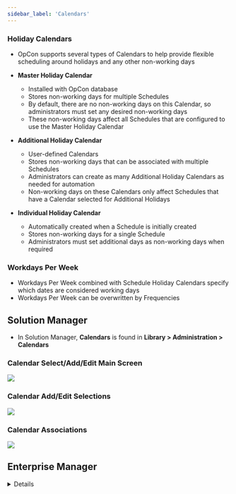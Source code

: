```yaml
---
sidebar_label: 'Calendars'
---
```


### Holiday Calendars

* OpCon supports several types of Calendars to help provide flexible scheduling around holidays and any other non-working days 

* **Master Holiday Calendar**
  * Installed with OpCon database
  * Stores non-working days for multiple Schedules
  * By default, there are no non-working days on this Calendar, so administrators must set any desired non-working days
  * These non-working days affect all Schedules that are configured to use the Master Holiday Calendar
* **Additional Holiday Calendar**
  * User-defined Calendars
  * Stores non-working days that can be associated with multiple Schedules
  * Administrators can create as many Additional Holiday Calendars as needed for automation
  * Non-working days on these Calendars only affect Schedules that have a Calendar selected for Additional Holidays
* **Individual Holiday Calendar**
  * Automatically created when a Schedule is initially created
  * Stores non-working days for a single Schedule
  * Administrators must set additional days as non-working days when required

### Workdays Per Week

* Workdays Per Week combined with Schedule Holiday Calendars specify which dates are considered working days
* Workdays Per Week can be overwritten by Frequencies

## Solution Manager

* In Solution Manager, **Calendars** is found in **Library > Administration > Calendars**

### Calendar Select/Add/Edit Main Screen

![](../static/imgbasic/sm-calendar-main.png)

### Calendar Add/Edit Selections

![](../static/imgbasic/sm-calendar-add-edit.png)

### Calendar Associations

![](../static/imgbasic/sm-calendar-associations.png)

## Enterprise Manager

<details>

In Enterprise Manager, **Calendars** is found in **Administration > Calendars**

### Calendar Screen Descriptions

![Picture226](../static/imgbasic/226.png)| 

### Schedules and Frequencies that Use Selected Calendar

![Picture227](../static/imgbasic/227.png)

### Select Additional Calendars in Schedule Master

![Picture228](../static/imgbasic/228.png)
![Picture229](../static/imgbasic/229.png)

### Select Workdays per Week

![Picture230](../static/imgbasic/230.png)

</details>